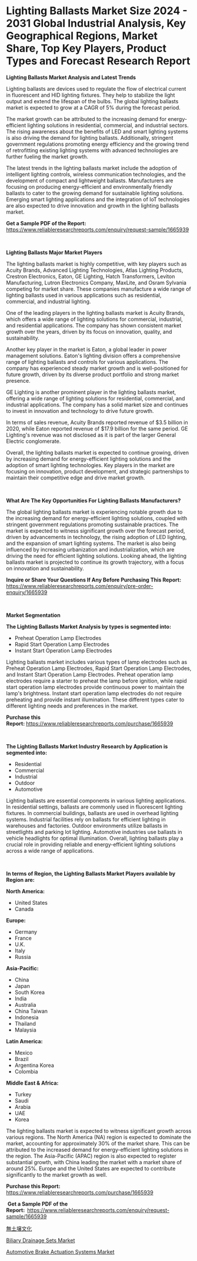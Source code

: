 <p><h1>Lighting Ballasts Market Size 2024 - 2031 Global Industrial Analysis, Key Geographical Regions, Market Share, Top Key Players, Product Types and Forecast Research Report</h1></p><p><strong>Lighting Ballasts Market Analysis and Latest Trends</strong></p>
<p><p>Lighting ballasts are devices used to regulate the flow of electrical current in fluorescent and HID lighting fixtures. They help to stabilize the light output and extend the lifespan of the bulbs. The global lighting ballasts market is expected to grow at a CAGR of 5% during the forecast period. </p><p>The market growth can be attributed to the increasing demand for energy-efficient lighting solutions in residential, commercial, and industrial sectors. The rising awareness about the benefits of LED and smart lighting systems is also driving the demand for lighting ballasts. Additionally, stringent government regulations promoting energy efficiency and the growing trend of retrofitting existing lighting systems with advanced technologies are further fueling the market growth.</p><p>The latest trends in the lighting ballasts market include the adoption of intelligent lighting controls, wireless communication technologies, and the development of compact and lightweight ballasts. Manufacturers are focusing on producing energy-efficient and environmentally friendly ballasts to cater to the growing demand for sustainable lighting solutions. Emerging smart lighting applications and the integration of IoT technologies are also expected to drive innovation and growth in the lighting ballasts market.</p></p>
<p><strong>Get a Sample PDF of the Report:&nbsp;</strong> <a href="https://www.reliableresearchreports.com/enquiry/request-sample/1665939">https://www.reliableresearchreports.com/enquiry/request-sample/1665939</a></p>
<p>&nbsp;</p>
<p><strong>Lighting Ballasts Major Market Players</strong></p>
<p><p>The lighting ballasts market is highly competitive, with key players such as Acuity Brands, Advanced Lighting Technologies, Atlas Lighting Products, Crestron Electronics, Eaton, GE Lighting, Hatch Transformers, Leviton Manufacturing, Lutron Electronics Company, MaxLite, and Osram Sylvania competing for market share. These companies manufacture a wide range of lighting ballasts used in various applications such as residential, commercial, and industrial lighting.</p><p>One of the leading players in the lighting ballasts market is Acuity Brands, which offers a wide range of lighting solutions for commercial, industrial, and residential applications. The company has shown consistent market growth over the years, driven by its focus on innovation, quality, and sustainability.</p><p>Another key player in the market is Eaton, a global leader in power management solutions. Eaton's lighting division offers a comprehensive range of lighting ballasts and controls for various applications. The company has experienced steady market growth and is well-positioned for future growth, driven by its diverse product portfolio and strong market presence.</p><p>GE Lighting is another prominent player in the lighting ballasts market, offering a wide range of lighting solutions for residential, commercial, and industrial applications. The company has a solid market size and continues to invest in innovation and technology to drive future growth.</p><p>In terms of sales revenue, Acuity Brands reported revenue of $3.5 billion in 2020, while Eaton reported revenue of $17.9 billion for the same period. GE Lighting's revenue was not disclosed as it is part of the larger General Electric conglomerate.</p><p>Overall, the lighting ballasts market is expected to continue growing, driven by increasing demand for energy-efficient lighting solutions and the adoption of smart lighting technologies. Key players in the market are focusing on innovation, product development, and strategic partnerships to maintain their competitive edge and drive market growth.</p></p>
<p>&nbsp;</p>
<p><strong>What Are The Key Opportunities For Lighting Ballasts Manufacturers?</strong></p>
<p><p>The global lighting ballasts market is experiencing notable growth due to the increasing demand for energy-efficient lighting solutions, coupled with stringent government regulations promoting sustainable practices. The market is expected to witness significant growth over the forecast period, driven by advancements in technology, the rising adoption of LED lighting, and the expansion of smart lighting systems. The market is also being influenced by increasing urbanization and industrialization, which are driving the need for efficient lighting solutions. Looking ahead, the lighting ballasts market is projected to continue its growth trajectory, with a focus on innovation and sustainability.</p></p>
<p><strong>Inquire or Share Your Questions If Any Before Purchasing This Report:</strong> <a href="https://www.reliableresearchreports.com/enquiry/pre-order-enquiry/1665939">https://www.reliableresearchreports.com/enquiry/pre-order-enquiry/1665939</a></p>
<p>&nbsp;</p>
<p><strong>Market Segmentation</strong></p>
<p><strong>The Lighting Ballasts Market Analysis by types is segmented into:</strong></p>
<p><ul><li>Preheat Operation Lamp Electrodes</li><li>Rapid Start Operation Lamp Electrodes</li><li>Instant Start Operation Lamp Electrodes</li></ul></p>
<p><p>Lighting ballasts market includes various types of lamp electrodes such as Preheat Operation Lamp Electrodes, Rapid Start Operation Lamp Electrodes, and Instant Start Operation Lamp Electrodes. Preheat operation lamp electrodes require a starter to preheat the lamp before ignition, while rapid start operation lamp electrodes provide continuous power to maintain the lamp's brightness. Instant start operation lamp electrodes do not require preheating and provide instant illumination. These different types cater to different lighting needs and preferences in the market.</p></p>
<p><strong>Purchase this Report:&nbsp;</strong><a href="https://www.reliableresearchreports.com/purchase/1665939">https://www.reliableresearchreports.com/purchase/1665939</a></p>
<p>&nbsp;</p>
<p><strong>The Lighting Ballasts Market Industry Research by Application is segmented into:</strong></p>
<p><ul><li>Residential</li><li>Commercial</li><li>Industrial</li><li>Outdoor</li><li>Automotive</li></ul></p>
<p><p>Lighting ballasts are essential components in various lighting applications. In residential settings, ballasts are commonly used in fluorescent lighting fixtures. In commercial buildings, ballasts are used in overhead lighting systems. Industrial facilities rely on ballasts for efficient lighting in warehouses and factories. Outdoor environments utilize ballasts in streetlights and parking lot lighting. Automotive industries use ballasts in vehicle headlights for optimal illumination. Overall, lighting ballasts play a crucial role in providing reliable and energy-efficient lighting solutions across a wide range of applications.</p></p>
<p>&nbsp;</p>
<p><strong>In terms of Region, the Lighting Ballasts Market Players available by Region are:</strong></p>
<p>
    <p> <strong> North America: </strong>
        <ul>
            <li>United States</li>
            <li>Canada</li>
        </ul>
        </p> 
    <p> <strong> Europe: </strong>
        <ul>
            <li>Germany</li>
            <li>France</li>
            <li>U.K.</li>
            <li>Italy</li>
            <li>Russia</li>
        </ul>
        </p> 
    <p> <strong> Asia-Pacific: </strong>
        <ul>
            <li>China</li>
            <li>Japan</li>
            <li>South Korea</li>
            <li>India</li>
            <li>Australia</li>
            <li>China Taiwan</li>
            <li>Indonesia</li>
            <li>Thailand</li>
            <li>Malaysia</li>
        </ul>
        </p> 
    <p> <strong> Latin America: </strong>
        <ul>
            <li>Mexico</li>
            <li>Brazil</li>
            <li>Argentina Korea</li>
            <li>Colombia</li>
        </ul>
        </p> 
    <p> <strong> Middle East & Africa: </strong>
        <ul>
            <li>Turkey</li>
            <li>Saudi</li>
            <li>Arabia</li>
            <li>UAE</li>
            <li>Korea</li>
        </ul>
    </p>
    </p>
<p><p>The lighting ballasts market is expected to witness significant growth across various regions. The North America (NA) region is expected to dominate the market, accounting for approximately 30% of the market share. This can be attributed to the increased demand for energy-efficient lighting solutions in the region. The Asia-Pacific (APAC) region is also expected to register substantial growth, with China leading the market with a market share of around 25%. Europe and the United States are expected to contribute significantly to the market growth as well.</p></p>
<p><strong>Purchase this Report: </strong><a href="https://www.reliableresearchreports.com/purchase/1665939">https://www.reliableresearchreports.com/purchase/1665939</a></p>
<p>&nbsp;<strong>Get a Sample PDF of the Report:&nbsp;&nbsp;</strong><a href="https://www.reliableresearchreports.com/enquiry/request-sample/1665939">https://www.reliableresearchreports.com/enquiry/request-sample/1665939</a></p>
<p><strong></strong></p>
<p><p><a href="https://medium.com/@jasoniller59/%E5%9C%9F%E5%A3%8C%E3%81%AE%E3%81%AA%E3%81%84%E6%A0%BD%E5%9F%B9%E5%B8%82%E5%A0%B4%E3%81%AE%E3%82%B7%E3%82%A7%E3%82%A2%E3%81%AE%E9%80%B2%E5%8C%96%E3%81%A8%E5%B8%82%E5%A0%B4%E6%88%90%E9%95%B7%E3%81%AE%E3%83%88%E3%83%AC%E3%83%B3%E3%83%89-2024%E5%B9%B4%E3%81%8B%E3%82%892031%E5%B9%B4%E3%81%BE%E3%81%A7-ff1db5d52b2c">無土壌文化</a></p><p><a href="https://www.linkedin.com/pulse/biliary-drainage-sets-market-research-report-provides-3lexc?trackingId=nAj9loo%2F1LUFKTRRkxYS%2Fg%3D%3D">Biliary Drainage Sets Market</a></p><p><a href="https://www.linkedin.com/pulse/automotive-brake-actuation-systems-market-size-global-nanjc?trackingId=3r79VPBiCvKgOHHdD2AErQ%3D%3D">Automotive Brake Actuation Systems Market</a></p></p>